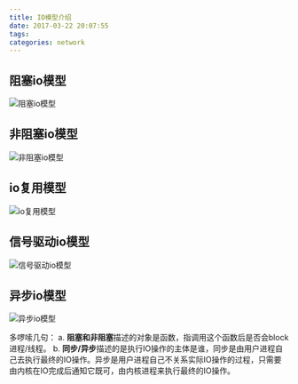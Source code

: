 ```yaml
---
title: IO模型介绍
date: 2017-03-22 20:07:55
tags:
categories: network
---
```


## 阻塞io模型
![阻塞io模型](/2017/03/22/network-io-model/阻塞io模型.png)

## 非阻塞io模型
![非阻塞io模型](/2017/03/22/network-io-model/非阻塞io模型.png)

## io复用模型
![io复用模型](/2017/03/22/network-io-model/io复用模型.png)

## 信号驱动io模型
![信号驱动io模型](/2017/03/22/network-io-model/信号驱动io模型.png)

## 异步io模型
![异步io模型](/2017/03/22/network-io-model/异步io.png)

多啰嗦几句：
a. **阻塞和非阻塞**描述的对象是函数，指调用这个函数后是否会block进程/线程。
b. **同步/异步**描述的是执行IO操作的主体是谁，同步是由用户进程自己去执行最终的IO操作。异步是用户进程自己不关系实际IO操作的过程，只需要由内核在IO完成后通知它既可，由内核进程来执行最终的IO操作。
